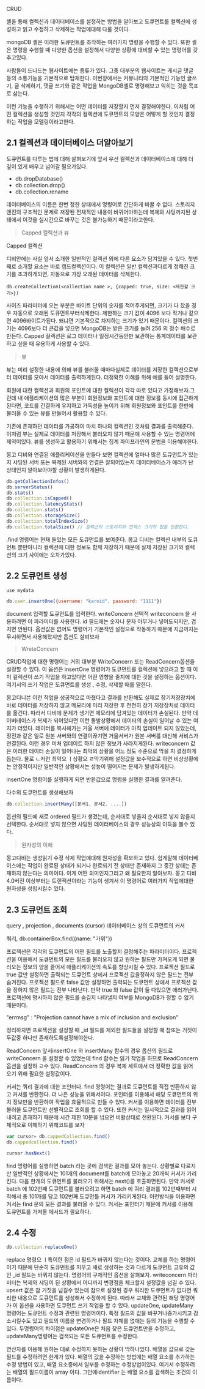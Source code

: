 CRUD

셸을 통해 컬렉션과 데이터베이스를 설정하는 방법을 알아보고 도큐먼트를 컬렉션에 생성하고 읽고 수정하고 삭제하는 작업에대해 다룰 것이다.

mongoDB 셸은 이러한 도큐먼트를 조작하는 여러가지 명령을 수행할 수 있다. 또한 셸은 명령을 수행할 때 다양한 옵션을 설정해서 다양한 상황에 대비할 수 있는 명령어를 갖추고있다.

사람들이 드나드는 웹사이트에는 종류가 있다. 그중 대부분의 웹사이트는 게시글 댓글 등의 소통기능을 기본적으로 탑재한다. 이번장에서는 커뮤니티의 기본적인 기능인 글쓰기, 글 삭제하기, 댓글 쓰기와 같은 작업을  MongoDB셸로 명령해보고 익히는 것을 목표로 삼는다.

이런 기능을 수행하기 위해서는 어떤 데이터를 저장할지 먼저 결정해야한다. 이처럼 어떤 컬렉션을 생성할 것인지 각각의 컬렉션에 도큐먼트의 모양은 어떻게 할 것인지 결정하는 작업을 모델링이라고한다. 

## 2.1 컬렉션과 데이터베이스 더알아보기

도큐먼트를 다루는 법에 대해 살펴보기에 앞서 우선 컬렉션과 데이터베이스에 대해 더 깊이 있게 배우고 넘어갈 필요가있다. 

- db.dropDatabase()
- db.collection.drop()
- db.collection.rename

데이터베이스의 이름은 한번 정한 상태에서 명령어로 간단하게 바꿀 수 없다. 스토리지 엔진의 구조적인 문제로 저장된 전체적인 내용이 바뀌어야하는데 복제와 샤딩까지된 상태에서 이것을 실시간으로 바꾸는 것은 불가능하기 때문이라고한다. 

> Capped 컬렉션과 뷰

Capped 컬렉션

디비안에는 사실 앞서 소개한 일반적인 컬렉션 외에 다른 요소가 담겨있을 수 있다. 첫번째로 소개할 요소는 바로 캡드컬렉션이다. 이 컬렉션은 일반 컬렉션과다르게 정해진 크기를 초과하게되면, 자동으로 가장 오래된 데이터를 삭제한다.

```
db.createCollection(<collection name >, {capped: true, size: <제한할 크기>})
```
사이즈 파라미터에 오는 부분은 바이트 단위의 숫자를 적어주게되면, 크기가 다 찼을 경우 자동으로 오래된 도큐먼트부터삭제한다. 제한하는 크기 값이 4096 보다 작거나 같으면 4096바이트가된다. 왜냐면 기본적으로 차지하는 크기가 있기 때문이다. 컬렉션의 크기는  4096보다 더 큰값을 넣으면 MongoDB는 받은 크기를 늘려  256 의 정수 배수로 만든다. 
Capped 컬렉션은 로그 데이터나 일정시간동안만 보관하는 통계데이터를 보관하고 싶을 때 유용하게 사용할 수 있다.

> 뷰

뷰는 미리 설정한 내용에 의해 뷰를 불러올 때마다실제로 데이터를 저장한 컬렉션으로부터 데이터를 모아서 데이터를 출력하게된다. 더정확한 이해를 위해 예를 들어 설명한다.

회원에 대한 컬렉션과 회원의 포인트에 대한 컬렉션이 각각 따로 있다고 가정해보자.그런데 내 애플리케이션의 많은 부분이 회원정보와 포인트에 대한 정보를 동시에 접근하게 된다면, 코드를 간결하게 유지하고 가독성을 높이기 위해 회원정보와 포인트를 한번에 불러올 수 있는 뷰를 만들어서 활용할 수 있다.

기존에 존재하던 데이터를 가공하여 마치 하나의 컬렉션인 것처럼 결과를 출력해준다. 이처럼 뷰는 실제로 데이터를 저장해서 불러오지 않기 때문에 사용할 수 있는 명령어에 제약이있다. 뷰를 생성하고 활용하기 위해서는 집계 파이프라인의 문법을 이용해야한다.

몽고 디비와 연결된 애플리케이션을 만들다 보면 컬렉션에 얼마나 많은 도큐먼트가 있는지 샤딩된 서버 또는 복제된 서버와의 연결은 잘되어있는지 데이터베이스가 에러가 난 상태인지 알아보아야할 상황이 발생하게된다. 

```js
db.getCollectionInfos()
db.serverStatus()
db.stats()
db.collection.isCapped()
db.collection.latencyStats()
db.collection.stats()
db.collection.storageSize()
db.collection.totalIndexSize()
db.collection.totalSize() // 컬렉션의 스토리지와 인덱스 크기의 합을 반환한다.
```

.find 명령어는 현재 들있는 모든 도큐먼트를 보여준다.
몽고 디비는 컬렉션 내부의 도큐먼트 뿐만아니라 컬렉션에 대한 정보도 함께 저장하기 때문에 실제 저장된 크기와 컬렉션의 크기 사이에는 오차가있다.


## 2.2 도큐먼트 생성

```js
use mydata

db.user.insertOne({username: "karoid", password: "1111"})
```

document 입력할 도큐먼트를 입력한다.
writeConcern 선택적 writeconcern 을 사용하려면 이 파라미터를 사용한다. id 필드에는 숫자나 문자 아무거나 넣어도되지만, 겹치면 안된다. 옵션값은 없어도 명령어가 기본적인 설정으로 작동하기 때문에 지금까지는 무시하면서 사용해왔지만 옵션도 살펴보자

> WreteConcern 

CRUD작업에 대한 명령어는 거의 대부분 WriteConcern 또는 ReadConcern옵션을 설정할 수 있다. 이 옵션은 insertOne 명령어가 도큐먼트를 컬렉션에 넣으려고 할 때 이미 컬렉션이 쓰기 작업을 하고있다면 어떤 영향을 줄지에 대한 것을 설정하는 옵션이다. 여기서의 쓰기 작업은 도큐먼트를 생성 , 수정, 삭제할 때를 말한다.

몽고디니븐 이런 작업을 성공적으로 마쳤다고 결과를 반환해도 실제로 장기저장장치에 바로 데이터를 저장하지 않고 메모리에 미리 저장한 후 천천히 장기 저장장치로 데이터를 옮긴다. 따라서 디비에 문제가 생기면 메모리에 담겨있는 데이터가 손실된다. 만약 데이버테이스가 복제가 되어있다면 이런 돌발상황에서 데이터의 손실이 일어날 수 있는 여지가 더있다. 데이터를 복사해가는 거울 서버에 데이터가 아직 업데이트 되지 않았는데, 정전과 같은 일로 원본 서버와의 연결이끊기면 거울서버가 원본 서버를 대신해 서비스가 연결된다. 이런 경우 미처 업데이트 하지 않은 정보가 사라지게된다. 
writeconcern 값은 이러한 데이터 손실이 일어나는 최악의 상황을 어느 정도 수준으로 막을 지 결정하게 돕는다. 물로 ㄴ저런 최악으 ㅣ상황으 ㄹ막기위해 설정값을 보수적으로 하면 비상상황에는 안정적이지만 일반적인 상황에서는 성능이 떨어지는 문제가 발생하게된다. 

insertOne 명령어를 실행하게 되면 반환값으로 명령을 실행한 결과를 알려준다. 

다수의 도큐먼트를 생성해보자

```js
db.collection.insertMany([문서1, 문서2, ....])
```

옵션의 필드에 새로 ordered 필드가 생겼는데, 순서대로 넣을지 순서대로 넣지 않을지 선택한다. 순서대로 넣지 않으면 샤딩된 데이터베이스의 경우 성능상의 이득을 볼수 있다.

> 원자성의 이해

몽고디비는 생성읽기 수정 삭제 작업에대해 원자성을 확보하고 있다. 쉽게말해 데이터베이스에는 작업이 완료된 상태가 되거나 완료되기 전 상태만 존재하지 그 중간 상태는 존재하지 않는다는 의미이다. 이게 어떤 의미인지그리고 왜 필요한지 알아보자.
몽고 디비 4.0버전 이상부터는 트랜잭션이라는 기능이 생겨서 이 명령어로 여러가지 작업에대한 원자성을 성립시킬수 있다. 

## 2.3 도큐먼트 조회

query , projection , documents (cursor) 데이터베이스 상의 도큐먼트의 커서

쿼리, db.containerBox.find({name: "가위"})

프로젝션은 각각의 도큐먼트의 어떤 필드를 노출할지 결정해주는 파라미터이다. 프로젝션을 이용해서 도큐먼트의 모든 필드를 불러오지 않고 원하는 필드만 가져오게 되면 불러오는 정보의 양을 줄어서 애플리케이션의 속도를 향상시킬  수 있다.
프로젝션 필드로 true 값만 설정하면 출력되는 도큐먼트 상에서 프로젝션 값을정하지 않은 필드는 전부 숨겨진다. 프로젝션 필드로 false 값만 설정하면 출력되는 도큐먼트 상에서 프로젝션 값을 정하지 않은 필드는 전부 나타난다. 만약 true 와 false  값이 둘 다있으면 에러가난다. 프로젝션에 명시하지 않은 필드를 숨길지 나타낼지 여부를 MongoDB가 정할 수 없기 때문이다.

"errmsg" : "Projection cannot have a mix of inclusion and exclusion"

정리하자면 프로젝션을 설정할 때 _id 필드를 제외한 필드들을 설정할 때 참또는 거짓이 두값중 하나만 존재하도록설정해야한다.

ReadConcern 앞서insertOne 와 insertMany 함수의 경우 옵션의 필드로 writeConcern 을 설정할 수 있었는데 find 함수는 읽기 작업을 하므로 ReadConcern 옵션을 설정하 ㄹ수 있다. ReadConcern 의 경우 복제 세트에서 더 정확한 값을 읽어 오기 위해 필요한 설정값이다. 

커서는 쿼리 결과에 대한 포인터다. find 명령어는 결과로 도큐먼트를 직접 반환하지 않고 커서를 반환한다. 더 나은 성능을 위해서이다. 포인터를 이용해서 해당 도큐먼트의 위치 정보만을 반환하여 작업을 효율적으로 만들 수 있다. 커서를 이용하면 데이터를 전부 불러올 도큐먼트만 선별적으로 조회를 할 수 있다. 또한 커서는 일시적으로 결과를 읽어내려고 존재하기 때문에 시간 제한 10분을 넘으면 비활상태로 전환된다. 커서를 보다 구체적으로 이해하기 위해코드를 보자

```js
var cursor= db.cappedCollection.find()
db.cappedcollection.find()

cursor.hasNext()
```

find 명령어를 실행하면 batch 라는 곳에 검색한 결과를 모아 놓는다. 상황별로 다르지만 일반적인 상황에서는 101개의 document를 batch에 모아놓고 20개씩 커서가 가리킨다. 다음 한개의 도큐먼트를 불러오기 위해서는 next()를 호출하면된다. 만약 커서로 batch 에 102번째 도큐먼트를 불러오려고 하면 batch 에 쿼리 결과를 102번째부터 시작해서 총 101개를 담고 102번째 도큐먼틀 커서가 가리키게된다. 이런방식을 이용하면 커서는 find 문의 모든 결과를 불러올 수 있다. 커서는 포인터기 때문에 커서를 이용해 도큐먼트를 가져올 메서드가 필요하다. 


## 2.4 수정

```js
db.collection.replaceOne()
```
replace 명령으 ㅣ특이한 점은 id 필드가 바뀌지 않는다는 것이다. 교체를 하는 명령어 이기 때문에 단순히 도큐먼트를 지우고 새로 생성하는 것과 다르게 도큐먼트 고유의 값인 _id 필드는 바뀌지 않는다. 명령어의 구체적인 옵션을 살펴보자. writeconcern 파라미터는 복제와 샤딩이 된 상황에서 어디까지 변경점을 체크할지 설정값을 넘길 수 있다. upsert 값은 참 거짓을 넘길수 있는데 참으로 설정된 경우 쿼리한 도큐먼트가 없다면 쿼리한 내용으로 도큐먼트를 생성해서 수정하게 된다. 따라서 교체와 관련된 해당 명령어가 이 옵션을 사용하면 도큐먼트 쓰기 작업을 할 수 있다. 
updateOne, updateMany 명령어는 도큐먼트 수정과 관련된 명령어이다. 특정 필드의 값을 바꾸거나증가시키고 감소시킬수도 있고 필드의 이름을 변경하거나 필드 자체를 없애는 등의 기능을 수행할 수 있다. 두명령어의 차이점은 updateOne은 처음 찾은 도큐먼트만을 수정하고,  updateMany명령어는 검색되는 모든 도큐먼트를 수정한다.

연산자를 이용해 원하는 대로 수정하지 못하는 상황이 딱하나있다. 배열을 값으로 갖는 필드를 수정하려면 한계가 있다. 배열의 값을 수정하는 방법에는 배열 요소를 추가하는 수정 방법이 있고, 배열 요소중에서 일부를 수정하는 수정방법이있다. 여기서 수정하려는 배열의 필드이름이 array 이다. 그안에identifier 는 배열 요소를 검색하는 조건의 이름이다. 

<!-- 울어
울어울어울어썽 -->
<!-- 닐로 벗 -->
<!-- 모든순간을 꿈꾸게 하니까 언제나 너의곁에서 세상 그 누구보다 소중한~ 사람이 되고싶어 -->